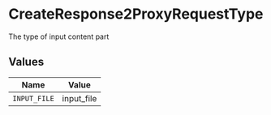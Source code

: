 # CreateResponse2ProxyRequestType

The type of input content part


## Values

| Name         | Value        |
| ------------ | ------------ |
| `INPUT_FILE` | input_file   |